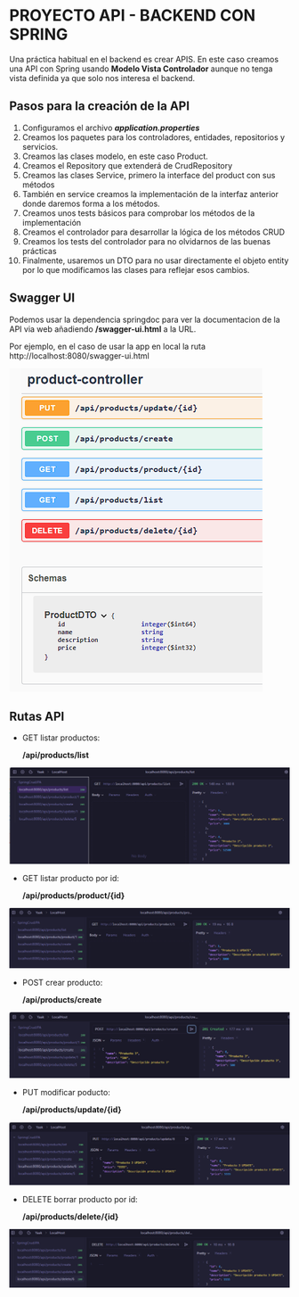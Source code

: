 # PROYECTO API - BACKEND CON SPRING

Una práctica habitual en el backend es crear APIS.
En este caso creamos una API con Spring usando **Modelo Vista Controlador** aunque no tenga vista definida ya que solo nos interesa el backend.

## Pasos para la creación de la API

1. Configuramos el archivo ***application.properties***
2. Creamos los paquetes para los controladores, entidades, repositorios y servicios.
3. Creamos las clases modelo, en este caso Product.
4. Creamos el Repository que extenderá de CrudRepository
5. Creamos las clases Service, primero la interface del product con sus métodos
6. También en service creamos la implementación de la interfaz anterior donde daremos forma a los métodos.
7. Creamos unos tests básicos para comprobar los métodos de la implementación
8. Creamos el controlador para desarrollar la lógica de los métodos CRUD
9. Creamos los tests del controlador para no olvidarnos de las buenas prácticas
10. Finalmente, usaremos un DTO para no usar directamente el objeto entity por lo que modificamos las clases para reflejar esos cambios.

## Swagger UI

Podemos usar la dependencia springdoc para ver la documentacion de la API via web añadiendo **/swagger-ui.html** a la URL.

Por ejemplo, en el caso de usar la app en local la ruta http://localhost:8080/swagger-ui.html

![img.png](src/main/resources/img/swagger-ui.png)


## Rutas API

- GET listar productos: 

    **/api/products/list**

![img.png](src/main/resources/img/list.png)
- GET listar producto por id: 

    **/api/products/product/{id}**

![img_1.png](src/main/resources/img/list_id.png)
- POST crear producto:

    **/api/products/create**

![img_2.png](src/main/resources/img/create.png)
- PUT modificar poducto: 

    **/api/products/update/{id}**

![img_3.png](src/main/resources/img/update.png)
- DELETE borrar producto por id: 

    **/api/products/delete/{id}**

![img_4.png](src/main/resources/img/delete.png)